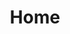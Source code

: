 ---
home: true
layout: Blog
icon: house
title: Home
heroImage: /assets/icon/icon3.png
bgImage: /assets/images/shioru-bg.jpg
bgImageStyle:
  background-color: "rgba(0,0,0,0.3)"   # 半透明の黒を重ねる
  background-blend-mode: multiply       # 画像と合成
heroText: 栞る数理統計
tagline: 栞を挟み、知を紡ぐ
heroFullScreen: false
projects:

  - icon: meteor-icons:folder 
    name: 確率分布まとめ
    desc: 各種分布の定義・性質・例題の整理
    link: /posts/probability_distribution/

  - icon: meteor-icons:folder 
    name: 多次元分布まとめ
    desc: 多次元正規分布や共分散行列の解説
    link: /posts/multivariate_distribution/

  - icon: pen-to-square
    name: 統計検定1級 過去問解説
    desc: 分野別の解法・公式の解説
    link: /posts/grade1_1/

footer: © 2025 栞る数理統計
---